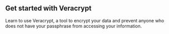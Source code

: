 ## Get started with Veracrypt

Learn to use Veracrypt, a tool to encrypt your data and prevent anyone who does not have your passphrase from accessing your information.

